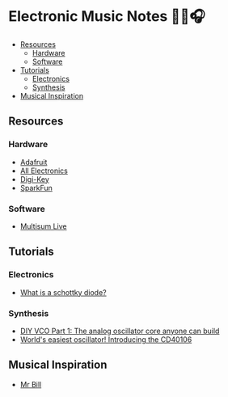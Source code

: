 # Electronic Music Notes 👨‍💻🎧

<!-- toc -->

- [Resources](#resources)
  * [Hardware](#hardware)
  * [Software](#software)
- [Tutorials](#tutorials)
  * [Electronics](#electronics)
  * [Synthesis](#synthesis)
- [Musical Inspiration](#musical-inspiration)

<!-- tocstop -->

## Resources

### Hardware

- [Adafruit](https://www.adafruit.com/)
- [All Electronics](https://www.allelectronics.com/)
- [Digi-Key](https://www.digikey.com/)
- [SparkFun](https://www.sparkfun.com/)

### Software

- [Multisum Live](https://www.multisim.com/)

## Tutorials

### Electronics

- [What is a schottky diode?](https://www.youtube.com/watch?v=bXEyCf1P0UU)

### Synthesis

- [DIY VCO Part 1: The analog oscillator core anyone can build](https://www.youtube.com/watch?v=QBatvo8bCa4)
- [World's easiest oscillator! Introducing the CD40106](https://www.youtube.com/watch?v=P4SwaI09Zxc)

## Musical Inspiration

- [Mr Bill](https://www.youtube.com/c/MrBillsTunes)
